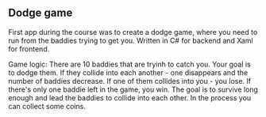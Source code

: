 ## Dodge game

First app during the course was to create a dodge game, where you need to run from the baddies trying to get you.
Written in C# for backend and Xaml for frontend. 

Game logic:
There are 10 baddies that are tryinh to catch you. Your goal is to dodge them.
If they collide into each another - one disappears and the number of baddies decrease.
If one of them collides into you - you lose.
If there's only one baddie left in the game, you win.
The goal is to survive long enough and lead the baddies to collide into each other. 
In the process you can collect some coins. 
